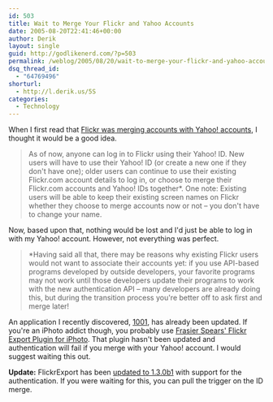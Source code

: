 ```yaml
---
id: 503
title: Wait to Merge Your Flickr and Yahoo Accounts
date: 2005-08-20T22:41:46+00:00
author: Derik
layout: single
guid: http://godlikenerd.com/?p=503
permalink: /weblog/2005/08/20/wait-to-merge-your-flickr-and-yahoo-accounts/
dsq_thread_id:
  - "64769496"
shorturl:
  - http://l.derik.us/5S
categories:
  - Technology
---
```

When I first read that [Flickr was merging accounts with Yahoo! accounts](http://blog.flickr.com/flickrblog/2005/08/one_less_passwo.html), I thought it would be a good idea.

> As of now, anyone can log in to Flickr using their Yahoo! ID. New users will have to use their Yahoo! ID (or create a new one if they don't have one); older users can continue to use their existing Flickr.com account details to log in, or choose to merge their Flickr.com accounts and Yahoo! IDs together*. One note: Existing users will be able to keep their existing screen names on Flickr whether they choose to merge accounts now or not &#8211; you don't have to change your name.

Now, based upon that, nothing would be lost and I'd just be able to log in with my Yahoo! account. However, not everything was perfect.

> *Having said all that, there may be reasons why existing Flickr users would not want to associate their accounts yet: if you use API-based programs developed by outside developers, your favorite programs may not work until those developers update their programs to work with the new authentication API &#8211; many developers are already doing this, but during the transition process you're better off to ask first and merge later!

An application I recently discovered, [1001](http://1001.kung-foo.tv/), has already been updated. If you're an iPhoto addict though, you probably use [Frasier Spears' Flickr Export Plugin for iPhoto](http://speirs.org/flickrexport/). That plugin hasn't been updated and authentication will fail if you merge with your Yahoo! account. I would suggest waiting this out.

**Update:** FlickrExport has been [updated to 1.3.0b1](http://www.connectedflow.com/blog/?p=9) with support for the authentication. If you were waiting for this, you can pull the trigger on the ID merge.
